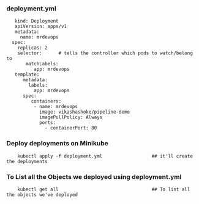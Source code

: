 ###  deployment.yml 
       kind: Deployment
       apiVersion: apps/v1
       metadata:
         name: mrdevops
      spec:
        replicas: 2
        selector:      # tells the controller which pods to watch/belong to
           matchLabels:
              app: mrdevops
       template:
          metadata:
            labels:
              app: mrdevops
          spec:
             containers:
              - name: mrdevops
                image: vikashashoke/pipeline-demo
                imagePullPolicy: Always
                ports:
                  - containerPort: 80
                  
                  
### Deploy deployments on Minikube

        kubectl apply -f deployment.yml                  ## it'll create the deployments
        
        
### To List all the Objects we deployed using deployment.yml
        
        kubectl get all                                  ## To list all the objects we've deployed
        
